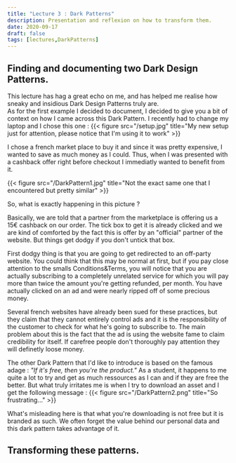 ```yaml
---
title: "Lecture 3 : Dark Patterns"
description: Presentation and reflexion on how to transform them.
date: 2020-09-17
draft: false
tags: [lectures,DarkPatterns]
---
```


## Finding and documenting two Dark Design Patterns.

This lecture has hag a great echo on me, and has helped me realise how sneaky and insidious Dark Design Patterns truly are.   
As for the first example I decided to document, I decided to give you a bit of context on how I came across this Dark Pattern. I recently had to change my laptop and I chose this one : 
{{< figure src="/setup.jpg" title="My new setup just for attention, please notice that I'm using it to work" >}} 

I chose a french market place to buy it and since it was pretty expensive, I wanted to save as much money as I could. Thus, when I was presented with a cashback offer right before checkout I immediatly wanted to benefit from it.

{{< figure src="/DarkPattern1.jpg" title="Not the exact same one that I encountered but pretty similar" >}} 

So, what is exactly happening in this picture ?
   

Basically, we are told that a partner from the marketplace is offering us a 15€ cashback on our order. The tick box to get it is already clicked and we are kind of comforted by the fact this is offer by an "official" partner of the website. But things get dodgy if you don't untick that box.

First dodgy thing is that you are going to get redirected to an off-party website. You could think that this may be normal at first, but if you pay close attention to the smalls Conditions&Terms, you will notice that you are actually subscribing to a completely unrelated service for which you will pay more than twice the amount you're getting refunded, per month. You have actually clicked on an ad and were nearly ripped off of some precious money.

Several french websites have already been sued for these practices, but they claim that they cannot entirely control ads and it is the responsibility of the customer to check for what he's going to subscribe to. The main problem about this is the fact that the ad is using the website fame to claim credibility for itself. If carefree people don't thoroughly pay attention they will definetly loose money.   
   


The other Dark Pattern that I'd like to introduce is based on the famous adage : *"If it's free, then you're the product."*
As a student, it happens to me quite a lot to try and get as much ressources as I can and if they are free the better. But what truly irritates me is when I try to download an asset and I get the following message : 
{{< figure src="/DarkPattern2.png" title="So frustrating..." >}} 

What's misleading here is that what you're downloading is not free but it is branded as such. We often forget the value behind our personal data and this dark pattern takes advantage of it.

## Transforming these patterns.